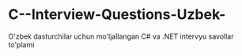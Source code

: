 # C--Interview-Questions-Uzbek-
O'zbek dasturchilar uchun mo'ljallangan C# va .NET intervyu savollar to'plami

